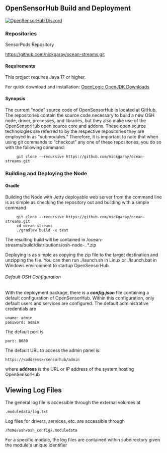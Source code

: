 ## OpenSensorHub Build and Deployment
[![OpenSensorHub Discord](https://user-images.githubusercontent.com/7288322/34429117-c74dbd12-ecb8-11e7-896d-46369cd0de5b.png)](https://discord.gg/6k3QYRSh9F)
 
### Repositories

SensorPods Repository

https://github.com/nickgaray/ocean-streams.git

#### Requirements

This project requires Java 17 or higher.

For quick download and installation: [OpenLogic OpenJDK Downloads](https://www.openlogic.com/openjdk-downloads)
 
#### Synopsis
The current “node” source code of OpenSensorHub is located at GitHub.  The repositories contain the source code necessary to build a new OSH node, driver, processes, and libraries, but they also make use of the OpenSensorHub open source core and addons.  These open source technologies are referred to by the respective repositories they are employed in as "submodules." Therefore, it is important to note that when using git commands to “checkout” any one of these repositories, you do so with the following command:
 
         git clone -–recursive https://github.com/nickgaray/ocean-streams.git

### Building and Deploying the Node

#### Gradle

Building the Node with Jetty deployable web server from the command line is as simple as checking the repository out and building with a simple command
 
         git clone --recursive https://github.com/nickgaray/ocean-streams.git
         cd ocean-streams
         ./gradlew build -x test
 
The resulting build will be contained in /ocean-streams/build/distributions/osh-node-*.*.*.zip
 
Deploying is as simple as copying the zip file to the target destination and unzipping the file.  You can then run ./launch.sh in Linux or ./launch.bat in Windows environment to startup OpenSensorHub.

###### Default OSH Configuration

With the deployment package, there is a ***config.json*** file containing a default configuration of
OpenSensorHub.  Within this configuration, only default users and services are configured.
The default administrative credentials are

    uname: admin
    password: admin

The default port is

    port: 8080

The default URL to access the admin panel is:

    https://<address>/sensorhub/admin

where **address** is the URL or IP address of the system hosting OpenSensorHub

## Viewing Log Files

The general log file is accessible through the external volumes at

    .moduledata/log.txt

Log files for drivers, services, etc. are accessible through 

    /home/osh/osh_config/.moduledata

For a specific module, the log files are contained within subdirectory given the module's unique identifier
